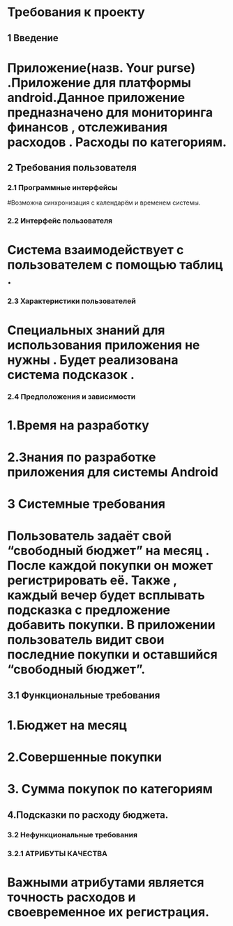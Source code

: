 # Требования к проекту
## 1 Введение
# Приложение(назв.  Your purse) .Приложение для платформы android.Данное приложение предназначено для мониторинга финансов , отслеживания расходов .  Расходы по категориям.
## 2 Требования пользователя
### 2.1 Программные интерфейсы
 #Возможна синхронизация с календарём и временем системы.
### 2.2 Интерфейс пользователя
# Система взаимодействует с пользователем с помощью таблиц .
### 2.3 Характеристики пользователей
# Специальных знаний для использования приложения не нужны . Будет реализована система подсказок .
### 2.4 Предположения и зависимости
# 1.Время на разработку
# 2.Знания по разработке приложения для системы Android
# 3 Системные требования
# Пользователь задаёт свой “свободный бюджет” на месяц . После каждой покупки он может регистрировать её. Также , каждый вечер будет всплывать подсказка с предложение добавить покупки. В приложении пользователь видит свои последние покупки и оставшийся “свободный бюджет”.
## 3.1 Функциональные требования
# 1.Бюджет на месяц
# 2.Совершенные покупки 
# 3. Сумма покупок по категориям
## 4.Подсказки по расходу бюджета. 
### 3.2 Нефункциональные требования
### 3.2.1 АТРИБУТЫ КАЧЕСТВА
# Важными атрибутами является точность расходов и своевременное их регистрация.
